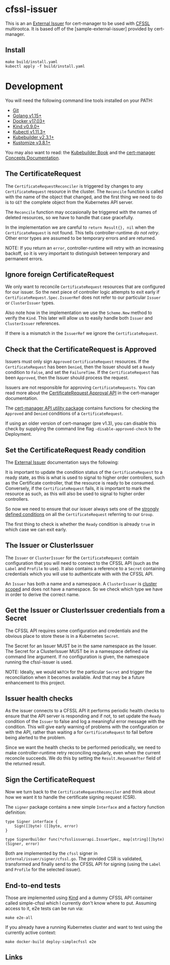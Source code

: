 # cfssl-issuer

This is an an [External Issuer] for cert-manager to be used with [CFSSL] multirootca.
It is based off of the [sample-external-issuer] provided by cert-manager.

## Install

```
make build/install.yaml
kubectl apply -f build/install.yaml
```
# Development

You will need the following command line tools installed on your PATH:

* [Git](https://git-scm.com/)
* [Golang v1.15+](https://golang.org/)
* [Docker v17.03+](https://docs.docker.com/install/)
* [Kind v0.9.0+](https://kind.sigs.k8s.io/docs/user/quick-start/)
* [Kubectl v1.11.3+](https://kubernetes.io/docs/tasks/tools/install-kubectl/)
* [Kubebuilder v2.3.1+](https://book.kubebuilder.io/quick-start.html#installation)
* [Kustomize v3.8.1+](https://kustomize.io/)

You may also want to read: the [Kubebuilder Book] and the [cert-manager Concepts Documentation].

## The CertificateRequest

The `CertificateRequestReconciler` is triggered by changes to any `CertificateRequest` resource in the cluster.
The `Reconcile` function is called with the name of the object that changed, and
the first thing we need to do is to `GET` the complete object from the Kubernetes API server.

The `Reconcile` function may occasionally be triggered with the names of deleted resources,
so we have to handle that case gracefully.

In the implementation we are careful to `return Result{}, nil` when the `CertificateRequest` is not found.
This tells controller-runtime *do not retry*.
Other error types are assumed to be temporary errors and are returned.

NOTE: If you return an `error`, controller-runtime will retry with an increasing backoff,
so it is very important to distinguish between temporary and permanent errors.

## Ignore foreign CertificateRequest

We only want to reconcile `CertificateRequest` resources that are configured for our issuer.
So the next piece of controller logic attempts to exit early if `CertificateRequest.Spec.IssuerRef` does not refer to our particular `Issuer` or `ClusterIssuer` types.

Also note how in the implementation we use the `Scheme.New`  method to verify the `Kind`.
This later will allow us to easily handle both `Issuer` and `ClusterIssuer` references.

If there is a mismatch in the `IssuerRef` we ignore the `CertificateRequest`.

## Check that the CertificateRequest is Approved

Issuers must only sign `Approved` `CertificateRequest` resources.
If the `CertificateRequest` has been `Denied`, then the Issuer should set a
`Ready` condition to `False`, and set the `FailureTime`.
If the `CertificateRequest` has been `Approved`, then the Issuer should process
the request.

Issuers are not responsible for approving `CertificateRequests`.
You can read more about the [CertificateRequest Approval API][] in the cert-manager documentation.

[CertificateRequest Approval API]: https://cert-manager.io/docs/concepts/certificaterequest/#approval

The [cert-manager API utility package][] contains functions for checking the `Approved` and `Denied` conditions of a `CertificateRequest`.

[cert-manager API utility package]: https://pkg.go.dev/github.com/jetstack/cert-manager@v1.3.0/pkg/api/util#CertificateRequestIsApproved

If using an older version of cert-manager (pre v1.3), you can disable this check
by supplying the command line flag `-disable-approved-check` to the Deployment.

## Set the CertificateRequest Ready condition

The [External Issuer] documentation says the following:

 It is important to update the condition status of the `CertificateRequest` to a ready state,
 as this is what is used to signal to higher order controllers, such as the Certificate controller, that the resource is ready to be consumed.
 Conversely, if the `CertificateRequest` fails, it is important to mark the resource as such, as this will also be used to signal to higher order controllers.

So now we need to ensure that our issuer always sets one of the [strongly defined conditions](https://cert-manager.io/docs/concepts/certificaterequest/#conditions)
on all the `CertificateRequest` referring to our `Group`.

The first thing to check is whether the `Ready` condition is already `true` in which case we can exit early.

## The Issuer or ClusterIssuer

The `Issuer` or `ClusterIssuer` for the `CertificateRequest` contain configuration that you will need to connect to the CFSSL API (such as the `Label` and `Profile` to use).
It also contains a reference to a `Secret` containing credentials which you will use to authenticate with with the CFSSL API.

An `Issuer` has both a name and a namespace.
A `ClusterIssuer` is [cluster scoped](https://kubernetes.io/docs/concepts/overview/working-with-objects/namespaces/#not-all-objects-are-in-a-namespace) and does not have a namespace.
So we check which type we have in order to derive the correct name.

## Get the Issuer or ClusterIssuer credentials from a Secret

The CFSSL API requires some configuration and credentials and the obvious place to store these is in a Kubernetes `Secret`.

The Secret for an Issuer MUST be in the same namespace as the Issuer.
The Secret for a ClusterIssuer MUST be in a namespace defined via command line argument. If no configuration is given, the namespace running the cfssl-issuer is used.

NOTE: Ideally, we would `WATCH` for the particular `Secret` and trigger the reconciliation when it becomes available.
And that may be a future enhancement to this project.


## Issuer health checks

As the issuer connects to a CFSSL API it performs periodic health checks to ensure that the API server is responding and if not,
to set update the `Ready` condition of the `Issuer` to false and log a meaningful error message with the condition.
This will give early warning of problems with the configuration or with the API,
rather than waiting a for `CertificateRequest` to fail before being alerted to the problem.

Since we want the health checks to be performed periodically,
we need to make controller-runtime retry reconciling regularly, even when the current reconcile succeeds.
We do this by setting the `Result.RequeueAfter` field of the returned result.


## Sign the CertificateRequest

Now we turn back to the `CertificateRequestReconciler` and think about how we want it to handle the certificate signing request (CSR).

The `signer` package contains a new simple `Interface` and a factory function definition:

```
type Signer interface {
    Sign([]byte) ([]byte, error)
}

type SignerBuilder func(*cfsslissuerapi.IssuerSpec, map[string][]byte) (Signer, error)
```

Both are implemented by the `cfssl` signer in `internal/issuer/signer/cfssl.go`. The provided CSR is validated, transformed and finally send to the CFSSL API for signing (using the `Label` and `Profile` for the selected issuer).

## End-to-end tests

Those are implemented using [Kind] and a dummy CFSSL API container called simple-cfssl which I currently don't know where to put. Assuming access to it, e2e tests can be run via:
```
make e2e-all
```

If you already have a running Kubernetes cluster and want to test using the currently active context:
```
make docker-build deploy-simplecfssl e2e
```

## Links

[External Issuer]: https://cert-manager.io/docs/contributing/external-issuers
[CFSSL]: https://github.com/cloudflare/cfssl
[cert-manager Concepts Documentation]: https://cert-manager.io/docs/concepts
[Kubebuilder Book]: https://book.kubebuilder.io
[kube-rbac-proxy]: https://github.com/brancz/kube-rbac-proxy
[Kind]: (https://kind.sigs.k8s.io/)
[sample-external-isser]: https://github.com/cert-manager/sample-external-issuer
